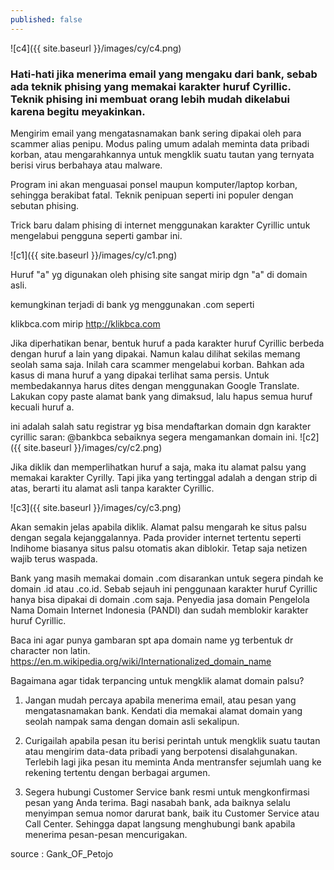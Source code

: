 ```yaml
---
published: false
---
```

![c4]({{ site.baseurl }}/images/cy/c4.png)

### Hati-hati jika menerima email yang mengaku dari bank, sebab ada teknik phising yang memakai karakter huruf Cyrillic. Teknik phising ini membuat orang lebih mudah dikelabui karena begitu meyakinkan.

Mengirim email yang mengatasnamakan bank sering dipakai oleh para scammer alias penipu. Modus paling umum adalah meminta data pribadi korban, atau mengarahkannya untuk mengklik suatu tautan yang ternyata berisi virus berbahaya atau malware.

Program ini akan menguasai ponsel maupun komputer/laptop korban, sehingga berakibat fatal. Teknik penipuan seperti ini populer dengan sebutan phising.

Trick baru dalam phising di internet menggunakan karakter Cyrillic untuk mengelabui pengguna seperti gambar ini.

![c1]({{ site.baseurl }}/images/cy/c1.png)

Huruf "a" yg digunakan oleh phising site sangat mirip dgn "a" di domain asli.

kemungkinan terjadi di bank yg menggunakan .com seperti

klikbcа.com mirip http://klikbca.com

Jika diperhatikan benar, bentuk huruf a pada karakter huruf Cyrillic berbeda dengan huruf a lain yang dipakai. Namun kalau dilihat sekilas memang seolah sama saja. Inilah cara scammer mengelabui korban. Bahkan ada kasus di mana huruf a yang dipakai terlihat sama persis.
Untuk membedakannya harus dites dengan menggunakan Google Translate. Lakukan copy paste alamat bank yang dimaksud, lalu hapus semua huruf kecuali huruf a.

ini adalah salah satu registrar yg bisa mendaftarkan domain dgn karakter cyrillic 
saran: 
@bankbca
sebaiknya segera mengamankan domain ini.
![c2]({{ site.baseurl }}/images/cy/c2.png)

Jika diklik dan memperlihatkan huruf a saja, maka itu alamat palsu yang memakai karakter Cyrilly. Tapi jika yang tertinggal adalah a dengan strip di atas, berarti itu alamat asli tanpa karakter Cyrillic.

![c3]({{ site.baseurl }}/images/cy/c3.png)

Akan semakin jelas apabila diklik. Alamat palsu mengarah ke situs palsu dengan segala kejanggalannya. Pada provider internet tertentu seperti Indihome biasanya situs palsu otomatis akan diblokir. Tetap saja netizen wajib terus waspada.

Bank yang masih memakai domain .com disarankan untuk segera pindah ke domain .id atau .co.id. Sebab sejauh ini penggunaan karakter huruf Cyrillic hanya bisa dipakai di domain .com saja. Penyedia jasa domain Pengelola Nama Domain Internet Indonesia (PANDI) dan sudah memblokir karakter huruf Cyrillic.

Baca ini agar punya gambaran spt apa domain name yg terbentuk dr character non latin.
https://en.m.wikipedia.org/wiki/Internationalized_domain_name

Bagaimana agar tidak terpancing untuk mengklik alamat domain palsu?

1. Jangan mudah percaya apabila menerima email, atau pesan yang mengatasnamakan bank. Kendati dia memakai alamat domain yang seolah nampak sama dengan domain asli sekalipun.

2. Curigailah apabila pesan itu berisi perintah untuk mengklik suatu tautan atau mengirim data-data pribadi yang berpotensi disalahgunakan. Terlebih lagi jika pesan itu meminta Anda mentransfer sejumlah uang ke rekening tertentu dengan berbagai argumen.

3. Segera hubungi Customer Service bank resmi untuk mengkonfirmasi pesan yang Anda terima. Bagi nasabah bank, ada baiknya selalu menyimpan semua nomor darurat bank, baik itu Customer Service atau Call Center. Sehingga dapat langsung menghubungi bank apabila menerima pesan-pesan mencurigakan.

source : Gank_OF_Petojo
